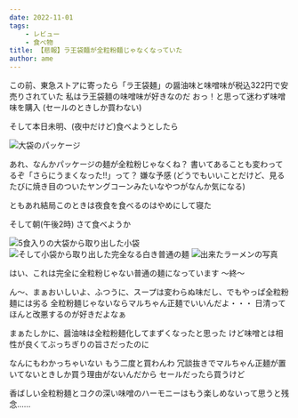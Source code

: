 ```yaml
---
date: 2022-11-01
tags:
    - レビュー
    - 食べ物
title: 【悲報】ラ王袋麺が全粒粉麺じゃなくなっていた
author: ame
---
```


この前、東急ストアに寄ったら「ラ王袋麺」の醤油味と味噌味が税込322円で安売りされていた
私はラ王袋麺の味噌味が好きなのだ
おっ！と思って迷わず味噌味を購入
(セールのときしか買わない)

そして本日未明、(夜中だけど)食べようとしたら

![大袋のパッケージ](https://ca23c948e53b692185a3abd2b3ab9363.ipfs.4everland.link/ipfs/bafybeiflgyqgj25mgg2fdockeobmzs5je7yxof4w6ppwbnqiczuvkqh3te?filename=IMG_20221101_021634.jpg)

あれ、なんかパッケージの麺が全粒粉じゃなくね？
書いてあることも変わってるぞ「さらにうまくなった!!」って？
嫌な予感
(どうでもいいことだけど、見るたびに焼き目のついたヤングコーンみたいなやつがなんか気になる)

ともあれ結局このときは夜食を食べるのはやめにして寝た

そして朝(午後2時)
さて食べようか

![5食入りの大袋から取り出した小袋](https://ca23c948e53b692185a3abd2b3ab9363.ipfs.4everland.link/ipfs/bafybeiakbesoebm4ozu36au5nl7eqbejw6ou3ntzcor27bkns5vyvbcib4?filename=IMG_20221101_144148.jpg)
![そして小袋から取り出した完全なる白き普通の麺](https://ca23c948e53b692185a3abd2b3ab9363.ipfs.4everland.link/ipfs/bafybeicc7pel3cttdotowlumvj2dxk6fpfqzvitjmvfkh5gps5o7qzjduq?filename=IMG_20221101_144300.jpg)
![出来たラーメンの写真](https://ca23c948e53b692185a3abd2b3ab9363.ipfs.4everland.link/ipfs/bafybeictlt6iqngjeh7se4jf5l743syxf7stzcaxihqzc4al7mzrxjgbui?filename=IMG_20221101_145205.jpg)

はい、これは完全に全粒粉じゃない普通の麺になっています
〜終〜

ん〜、まぁおいしいよ、ふつうに、スープは変わらぬ味だし、でもやっぱ全粒粉麺には劣る
全粒粉麺じゃないならマルちゃん正麺でいいんだよ・・・
日清ってほんと改悪するのが好きだよなぁ

まぁたしかに、醤油味は全粒粉麺化してまずくなったと思った
けど味噌とは相性が良くてぶっちぎりの旨さだったのに

なんにもわかっちゃいない
もう二度と買わんわ
冗談抜きでマルちゃん正麺が置いてないときしか買う理由がないんだから
セールだったら買うけど

香ばしい全粒粉麺とコクの深い味噌のハーモニーはもう楽しめないって思うと残念……
